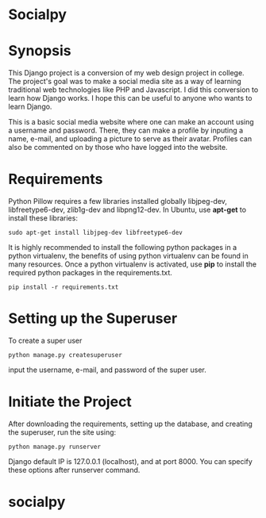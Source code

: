 Socialpy
========

Synopsis
========

This Django project is a conversion of my web design project in college.
The project's goal was to make a social media site as a way of learning
traditional web technologies like PHP and Javascript. I did this conversion
to learn how Django works. I hope this can be useful to anyone who wants to
learn Django.

This is a basic social media website where one can make an account using a
username and password. There, they can make a profile by inputing a name,
e-mail, and uploading a picture to serve as their avatar. Profiles can also
be commented on by those who have logged into the website.

Requirements
========================

Python Pillow requires a few libraries installed globally libjpeg-dev,
libfreetype6-dev, zlib1g-dev and libpng12-dev. In Ubuntu, use **apt-get** to
install these libraries:

    sudo apt-get install libjpeg-dev libfreetype6-dev

It is highly recommended to install the following python packages in a python
virtualenv, the benefits of using python virtualenv can be found in many resources.
Once a python virtualenv is activated, use **pip** to install the required
python packages in the requirements.txt. 

	pip install -r requirements.txt

Setting up the Superuser
=================================

To create a super user

    python manage.py createsuperuser

input the username, e-mail, and password of the super user.

Initiate the Project
=======================

After downloading the requirements, setting up the database, and creating the
superuser, run the site using:

    python manage.py runserver

Django default IP is 127.0.0.1 (localhost), and at port 8000. You can specify
these options after runserver command.
# socialpy
